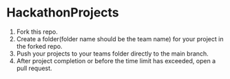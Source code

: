 # HackathonProjects
1) Fork this repo.
2) Create a folder(folder name should be the team name) for your project in the forked repo.
3) Push your projects to your teams folder directly to the main branch.
4) After project completion or before the time limit has exceeded, open a pull request.
